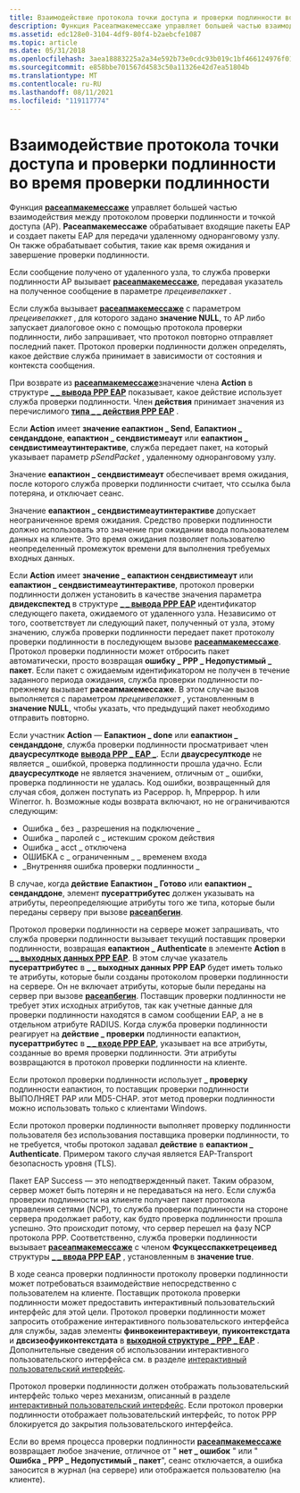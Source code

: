 ```yaml
---
title: Взаимодействие протокола точки доступа и проверки подлинности во время проверки подлинности
description: Функция Расеапмакемессаже управляет большей частью взаимодействия между протоколом проверки подлинности и точкой доступа (AP).
ms.assetid: edc128e0-3104-4df9-80f4-b2aebcfe1087
ms.topic: article
ms.date: 05/31/2018
ms.openlocfilehash: 3aea18883225a2a34e592b73e0cdc93b019c1bf466124976f01851febb2a17d6
ms.sourcegitcommit: e858bbe701567d4583c50a11326e42d7ea51804b
ms.translationtype: MT
ms.contentlocale: ru-RU
ms.lasthandoff: 08/11/2021
ms.locfileid: "119117774"
---
```

# <a name="access-point-and-authentication-protocol-interaction-during-authentication"></a>Взаимодействие протокола точки доступа и проверки подлинности во время проверки подлинности

Функция [**расеапмакемессаже**](/previous-versions/windows/desktop/legacy/aa363532(v=vs.85)) управляет большей частью взаимодействия между протоколом проверки подлинности и точкой доступа (AP). **Расеапмакемессаже** обрабатывает входящие пакеты EAP и создает пакеты EAP для передачи удаленному одноранговому узлу. Он также обрабатывает события, такие как время ожидания и завершение проверки подлинности.

Если сообщение получено от удаленного узла, то служба проверки подлинности AP вызывает [**расеапмакемессаже**](/previous-versions/windows/desktop/legacy/aa363532(v=vs.85)), передавая указатель на полученное сообщение в параметре *прецеивепаккет* .

Если служба вызывает [**расеапмакемессаже**](/previous-versions/windows/desktop/legacy/aa363532(v=vs.85)) с параметром *прецеивепаккет* , для которого задано **значение NULL**, то AP либо запускает диалоговое окно с помощью протокола проверки подлинности, либо запрашивает, что протокол повторно отправляет последний пакет. Протокол проверки подлинности должен определять, какое действие служба принимает в зависимости от состояния и контекста сообщения.

При возврате из [**расеапмакемессаже**](/previous-versions/windows/desktop/legacy/aa363532(v=vs.85))значение члена **Action** в структуре [**\_ \_ вывода PPP EAP**](/windows/desktop/api/Raseapif/ns-raseapif-ppp_eap_output) показывает, какое действие использует служба проверки подлинности. Член **действия** принимает значения из перечислимого [**типа \_ \_ действия PPP EAP**](/windows/desktop/api/Raseapif/ne-raseapif-ppp_eap_action) .

Если **Action** имеет **значение еапактион \_ Send**, **Еапактион \_ сенданддоне**, **еапактион \_ сендвистимеаут** или **еапактион \_ сендвистимеаутинтерактиве**, служба передает пакет, на который указывает параметр *pSendPacket* , удаленному одноранговому узлу.

Значение **еапактион \_ сендвистимеаут** обеспечивает время ожидания, после которого служба проверки подлинности считает, что ссылка была потеряна, и отключает сеанс.

Значение **еапактион \_ сендвистимеаутинтерактиве** допускает неограниченное время ожидания. Средство проверки подлинности должно использовать это значение при ожидании ввода пользователем данных на клиенте. Это время ожидания позволяет пользователю неопределенный промежуток времени для выполнения требуемых входных данных.

Если **Action** имеет **значение \_ еапактион сендвистимеаут** или **еапактион \_ сендвистимеаутинтерактиве**, протокол проверки подлинности должен установить в качестве значения параметра **двидекспектед** в структуре [**\_ \_ вывода PPP EAP**](/windows/desktop/api/Raseapif/ns-raseapif-ppp_eap_output) идентификатор следующего пакета, ожидаемого от удаленного узла. Независимо от того, соответствует ли следующий пакет, полученный от узла, этому значению, служба проверки подлинности передает пакет протоколу проверки подлинности в последующем вызове [**расеапмакемессаже**](/previous-versions/windows/desktop/legacy/aa363532(v=vs.85)). Протокол проверки подлинности может отбросить пакет автоматически, просто возвращая **ошибку \_ PPP \_ Недопустимый \_ пакет**. Если пакет с ожидаемым идентификатором не получен в течение заданного периода ожидания, служба проверки подлинности по-прежнему вызывает **расеапмакемессаже**. В этом случае вызов выполняется с параметром *прецеивепаккет* , установленным в **значение NULL**, чтобы указать, что предыдущий пакет необходимо отправить повторно.

Если участник **Action** — **Еапактион \_ done** или **еапактион \_ сенданддоне**, служба проверки подлинности просматривает член **дваусресулткоде** [**вывода PPP \_ EAP \_**](/windows/desktop/api/Raseapif/ns-raseapif-ppp_eap_output). Если **дваусресулткоде** не является \_ ошибкой, проверка подлинности прошла удачно. Если **дваусресулткоде** не является значением, отличным от \_ ошибки, проверка подлинности не удалась. Код ошибки, возвращенный для случая сбоя, должен поступать из Расеррор. h, Мпреррор. h или Winerror. h. Возможные коды возврата включают, но не ограничиваются следующим:

-   Ошибка \_ без \_ разрешения на подключение \_
-   Ошибка \_ паролей с \_ истекшим сроком действия
-   Ошибка \_ acct \_ отключена
-   ОШИБКА с \_ ограниченным \_ \_ временем входа
-   \_Внутренняя ошибка проверки подлинности \_

В случае, когда **действие** **Еапактион \_ Готово** или **еапактион \_ сенданддоне**, элемент **пусераттрибутес** должен указывать на атрибуты, переопределяющие атрибуты того же типа, которые были переданы серверу при вызове [**расеапбегин**](/previous-versions/windows/desktop/legacy/aa363520(v=vs.85)).

Протокол проверки подлинности на сервере может запрашивать, что служба проверки подлинности вызывает текущий поставщик проверки подлинности, возвращая **еапактион \_ Authenticate** в элементе **Action** в [**\_ \_ выходных данных PPP EAP**](/windows/desktop/api/Raseapif/ns-raseapif-ppp_eap_output). В этом случае указатель **пусераттрибутес** в **\_ \_ выходных данных PPP EAP** будет иметь только те атрибуты, которые были созданы протоколом проверки подлинности на сервере. Он не включает атрибуты, которые были переданы на сервер при вызове [**расеапбегин**](/previous-versions/windows/desktop/legacy/aa363520(v=vs.85)). Поставщик проверки подлинности не требует этих исходных атрибутов, так как учетные данные для проверки подлинности находятся в самом сообщении EAP, а не в отдельном атрибуте RADIUS. Когда служба проверки подлинности реагирует на **действие \_ проверки** подлинности еапактион, **пусераттрибутес** в [**\_ \_ входе PPP EAP**](/windows/desktop/api/Raseapif/ns-raseapif-ppp_eap_input), указывает на все атрибуты, созданные во время проверки подлинности. Эти атрибуты возвращаются в протокол проверки подлинности на клиенте.

Если протокол проверки подлинности использует **\_ проверку** подлинности еапактион, то поставщик проверки подлинности ВЫПОЛНЯЕТ PAP или MD5-CHAP. этот метод проверки подлинности можно использовать только с клиентами Windows.

Если протокол проверки подлинности выполняет проверку подлинности пользователя без использования поставщика проверки подлинности, то не требуется, чтобы протокол задавал **действие** в **еапактион \_ Authenticate**. Примером такого случая является EAP-Transport безопасность уровня (TLS).

Пакет EAP Success — это неподтвержденный пакет. Таким образом, сервер может быть потерян и не передаваться на него. Если служба проверки подлинности на клиенте получает пакет протокола управления сетями (NCP), то служба проверки подлинности на стороне сервера продолжает работу, как будто проверка подлинности прошла успешно. Это происходит потому, что сервер перешел на фазу NCP протокола РРР. Соответственно, служба проверки подлинности вызывает [**расеапмакемессаже**](/previous-versions/windows/desktop/legacy/aa363532(v=vs.85)) с членом **Фсукцесспаккетрецеивед** структуры [**\_ \_ ввода PPP EAP**](/windows/desktop/api/Raseapif/ns-raseapif-ppp_eap_input) , установленным в **значение true**.

В ходе сеанса проверки подлинности протоколу проверки подлинности может потребоваться взаимодействие непосредственно с пользователем на клиенте. Поставщик протокола проверки подлинности может предоставить интерактивный пользовательский интерфейс для этой цели. Протокол проверки подлинности может запросить отображение интерактивного пользовательского интерфейса для службы, задав элементы **финвокеинтерактивеуи**, **пуиконтекстдата** и **двсизеофуиконтекстдата** в [**выходной структуре \_ PPP \_ EAP**](/windows/desktop/api/Raseapif/ns-raseapif-ppp_eap_output) . Дополнительные сведения об использовании интерактивного пользовательского интерфейса см. в разделе [интерактивный пользовательский интерфейс](interactive-user-interface.md).

Протокол проверки подлинности должен отображать пользовательский интерфейс только через механизм, описанный в разделе [интерактивный пользовательский интерфейс](interactive-user-interface.md). Если протокол проверки подлинности отображает пользовательский интерфейс, то поток PPP блокируется до закрытия пользовательского интерфейса.

Если во время процесса проверки подлинности [**расеапмакемессаже**](/previous-versions/windows/desktop/legacy/aa363532(v=vs.85)) возвращает любое значение, отличное от " **нет \_ ошибок** " или " **Ошибка \_ PPP \_ Недопустимый \_ пакет**", сеанс отключается, а ошибка заносится в журнал (на сервере) или отображается пользователю (на клиенте).

 

 
